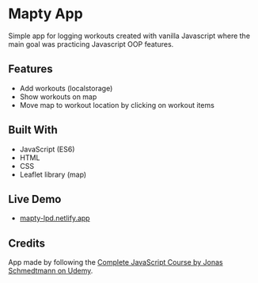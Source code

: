 # Mapty App

Simple app for logging workouts created with vanilla Javascript where the main goal was practicing Javascript OOP features.

## Features

- Add workouts (localstorage)
- Show workouts on map
- Move map to workout location by clicking on workout items

## Built With

- JavaScript (ES6)
- HTML
- CSS
- Leaflet library (map)

## Live Demo

- [mapty-lpd.netlify.app](https://mapty-lpd.netlify.app/)

## Credits

App made by following the [Complete JavaScript Course by Jonas Schmedtmann on Udemy](https://www.udemy.com/course/the-complete-javascript-course/).